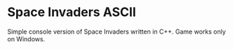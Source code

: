 # Space Invaders ASCII

Simple console version of Space Invaders written in C++. Game works only on Windows.
